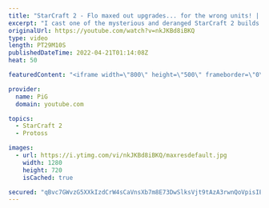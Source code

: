 ```yaml
---
title: "StarCraft 2 - Flo maxed out upgrades... for the wrong units! | Florencio Files #265"
excerpt: "I cast one of the mysterious and deranged StarCraft 2 builds of the one and only, Florencio, the dude that invented the Protoss proxy nexus recall rush.  🧜Florencio Files Playlist: https://www.youtube.com/playlist?list=PLFUDU8AOevUfznFLMRCxI0ez9HZTyL6Tk 🧜Florencio Twitch: https://www.twitch.tv/florenciosc"
originalUrl: https://youtube.com/watch?v=nkJKBd8iBKQ
type: video
length: PT29M10S
publishedDateTime: 2022-04-21T01:14:08Z
heat: 50

featuredContent: "<iframe width=\"800\" height=\"500\" frameborder=\"0\" src=\"https://www.youtube.com/embed/nkJKBd8iBKQ\" allow=\"accelerometer; autoplay; encrypted-media; gyroscope; picture-in-picture\" allowfullscreen></iframe>"

provider:
  name: PiG
  domain: youtube.com

topics:
  - StarCraft 2
  - Protoss

images:
  - url: https://i.ytimg.com/vi/nkJKBd8iBKQ/maxresdefault.jpg
    width: 1280
    height: 720
    isCached: true

secured: "qBvc7GWvzG5XXkIzdCrW4sCaVnsXb7m8E73DwSlksVjt9tAzA3rwnQoVpisIEuwAy/Mu/6lMGIuGg8yuJ2nqkQS8omF+4brgnCXuu3/LG+JLPUVscqvY16DPXJfz/45R8eQZF8clI7ew6xSvEAiKx80rgBiaUA3dZscHBLGyh1dyjbNLZzsvrWHCp0ZqdPRJObTmSHd/JcrTrSZ7doHXc06jFA5EDdS/GsQ8i53fxI2Ps/ZcQ0EeWbxE7xzV0Z+xuyO2de3mQOc2o7xSD2PxLODkt9trTPsy1XbemA1Ah6iSdlvRon8Mz8CKkIBlVDF0nOeMtYLN5ZXoaqlDsG8FgeCjdd+WXBtwMt+ReImPc3Bfh94d5gTtCGo6zoxpBFn2JfIQt2/CRBKFAEoDIy9wkG+DVNtPcXLUpZ2JFDOQSn4=;D6TdguaN2oq0Ji5Kl1LQcg=="
---
```



